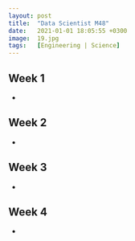 ```yaml
---
layout: post
title:  "Data Scientist M48"
date:   2021-01-01 18:05:55 +0300
image:  19.jpg
tags:   [Engineering | Science]
---
```

## Week 1
- []()

## Week 2
- []()

## Week 3
- []()

## Week 4
- []()


[jekyll-docs]: https://jekyllrb.com/docs/home
[jekyll-gh]:   https://github.com/jekyll/jekyll
[jekyll-talk]: https://talk.jekyllrb.com/
